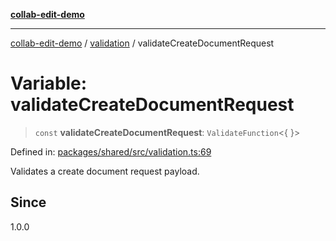 [**collab-edit-demo**](../../README.md)

***

[collab-edit-demo](../../README.md) / [validation](../README.md) / validateCreateDocumentRequest

# Variable: validateCreateDocumentRequest

> `const` **validateCreateDocumentRequest**: `ValidateFunction`\<\{ \}\>

Defined in: [packages/shared/src/validation.ts:69](https://github.com/austyle-io/pub-sub-demo/blob/00b2f1e9b947d5e964db5c3be9502513c4374263/packages/shared/src/validation.ts#L69)

Validates a create document request payload.

## Since

1.0.0
